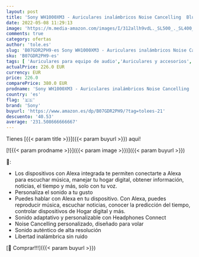 ```yaml
---
layout: post
title: 'Sony WH1000XM3 - Auriculares inalámbricos Noise Cancelling  Bluetooth  compatible con Alexa y Google Assistant  30h de batería  óptimo para trabajar en casa  llamadas manos libres   plata'
date: 2022-05-08 11:29:13
image: 'https://m.media-amazon.com/images/I/312allh9vdL._SL500_._SL400_.jpg'
comments: true
category: ofertas
author: 'tole.es'
slug: 'B07GDR2PH9-es Sony WH1000XM3 - Auriculares inalámbricos Noise Cancelling...'
sku: 'B07GDR2PH9-es'
tags: [ 'Auriculares para equipo de audio','Auriculares y accesorios','Electrónica','alexa','sony','🇪🇸', ]
actualPrice: 226.0 EUR
currency: EUR
price: 226.0
comparePrice: 380.0 EUR
prodname: 'Sony WH1000XM3 - Auriculares inalámbricos Noise Cancelling  Bluetooth  compatible con Alexa y Google Assistant  30h de batería  óptimo para trabajar en casa  llamadas manos libres   plata'
country: 'es'
flag: '🇪🇸'
brand: 'Sony'
buyurl: 'https://www.amazon.es/dp/B07GDR2PH9/?tag=tolees-21'
descuento: '40.53'
average: '231.508666666667'
---
```


Tienes [{{< param title >}}]({{< param buyurl >}}) aqui!

[![{{< param prodname >}}]({{< param image >}})]({{< param buyurl >}})

🔎:

- Los dispositivos con Alexa integrada te permiten conectarte a Alexa para escuchar música, manejar tu hogar digital, obtener información, noticias, el tiempo y más, solo con tu voz.
- Personaliza el sonido a tu gusto
- Puedes hablar con Alexa en tu dispositivo. Con Alexa, puedes reproducir música, escuchar noticias, conocer la predicción del tiempo, controlar dispositivos de Hogar digital y más.
- Sonido adaptativo y personalizable con Headphones Connect
- Noise Cancelling personalizado, diseñado para volar
- Sonido auténtico de alta resolución
- Libertad inalámbrica sin ruido

[🛒 Comprar!!!]({{< param buyurl >}})
